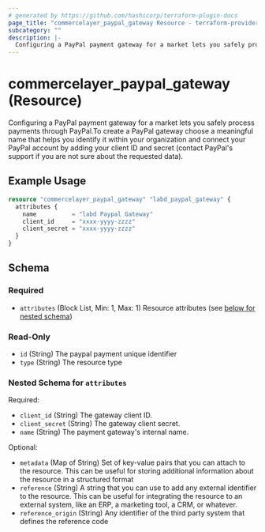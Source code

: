 ```yaml
---
# generated by https://github.com/hashicorp/terraform-plugin-docs
page_title: "commercelayer_paypal_gateway Resource - terraform-provider-commercelayer"
subcategory: ""
description: |-
  Configuring a PayPal payment gateway for a market lets you safely process payments through PayPal.To create a PayPal gateway choose a meaningful name that helps you identify it within your organization and connect your PayPal account by adding your client ID and secret (contact PayPal's support if you are not sure about the requested data).
---
```


# commercelayer_paypal_gateway (Resource)

Configuring a PayPal payment gateway for a market lets you safely process payments through PayPal.To create a PayPal gateway choose a meaningful name that helps you identify it within your organization and connect your PayPal account by adding your client ID and secret (contact PayPal's support if you are not sure about the requested data).

## Example Usage

```terraform
resource "commercelayer_paypal_gateway" "labd_paypal_gateway" {
  attributes {
    name          = "labd Paypal Gateway"
    client_id     = "xxxx-yyyy-zzzz"
    client_secret = "xxxx-yyyy-zzzz"
  }
}
```

<!-- schema generated by tfplugindocs -->
## Schema

### Required

- `attributes` (Block List, Min: 1, Max: 1) Resource attributes (see [below for nested schema](#nestedblock--attributes))

### Read-Only

- `id` (String) The paypal payment unique identifier
- `type` (String) The resource type

<a id="nestedblock--attributes"></a>
### Nested Schema for `attributes`

Required:

- `client_id` (String) The gateway client ID.
- `client_secret` (String) The gateway client secret.
- `name` (String) The payment gateway's internal name.

Optional:

- `metadata` (Map of String) Set of key-value pairs that you can attach to the resource. This can be useful for storing additional information about the resource in a structured format
- `reference` (String) A string that you can use to add any external identifier to the resource. This can be useful for integrating the resource to an external system, like an ERP, a marketing tool, a CRM, or whatever.
- `reference_origin` (String) Any identifier of the third party system that defines the reference code
